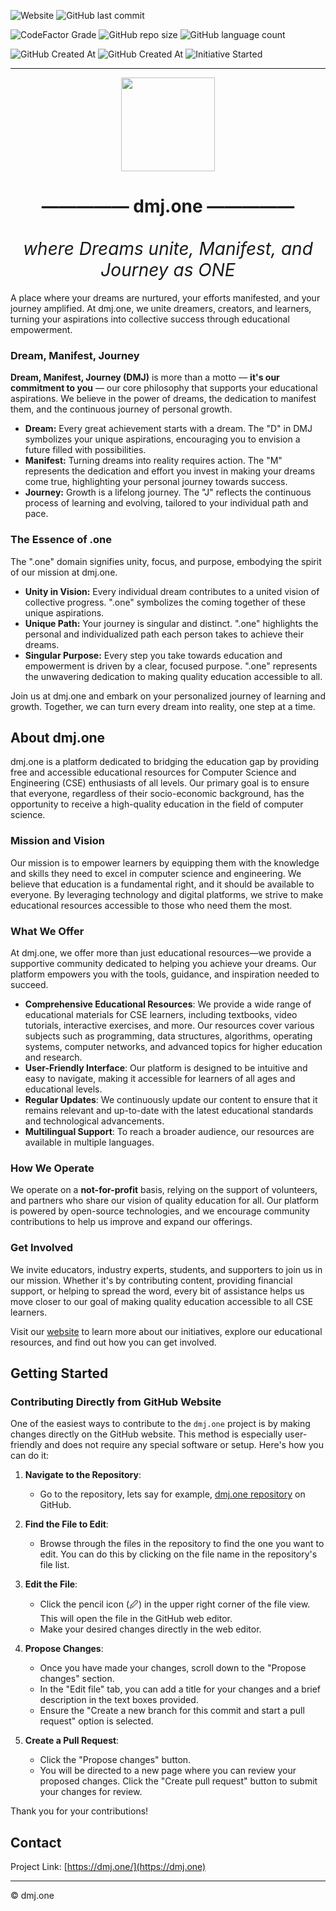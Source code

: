 <!--Code Efficiency: [![CodeFactor](https://www.codefactor.io/repository/github/dmjone/dmjone/badge)](https://www.codefactor.io/repository/github/dmjone/dmjone)-->
![Website](https://img.shields.io/website?url=https%3A%2F%2Fdmj.one&style=for-the-badge&logo=internetarchive&label=https%3A%2F%2Fdmj.one)  ![GitHub last commit](https://img.shields.io/github/last-commit/dmjone/dmjone?style=for-the-badge&label=last%20updated&logo=github)

![CodeFactor Grade](https://img.shields.io/codefactor/grade/github/dmjone/dmjone?style=for-the-badge&label=CodeFactor%20Efficiency&logo=codefactor)  ![GitHub repo size](https://img.shields.io/github/repo-size/dmjone/dmjone?style=for-the-badge&label=code%20size&logo=cloudflare)  ![GitHub language count](https://img.shields.io/github/languages/count/dmjone/dmjone?style=for-the-badge&label=top/total%20language&logo=html5) 

![GitHub Created At](https://img.shields.io/github/created-at/divyamohan1993/divyamohan1993.github.io?style=for-the-badge&logo=windowsterminal&label=live%20since&color=gold)  ![GitHub Created At](https://img.shields.io/github/created-at/dmjone/dmjone?style=for-the-badge&label=transferred%20here&logo=github)  ![Initiative Started](https://img.shields.io/badge/initiative%20started-april%202007-auto?style=for-the-badge&color=darkred)

***

<div align="center" width="100%" id="md_logomottosection"><img src="https://cdn.dmj.one/logo.png" width="150" height="150"><h1>————— dmj.one —————<br><br><i style="font-weight:normal !important">where Dreams unite, Manifest, and Journey as ONE</i></h1></div>


A place where your dreams are nurtured, your efforts manifested, and your journey amplified. At dmj.one, we unite dreamers, creators, and learners, turning your aspirations into collective success through educational empowerment.

### Dream, Manifest, Journey

**Dream, Manifest, Journey (DMJ)** is more than a motto — **it's our commitment to you** — our core philosophy that supports your educational aspirations. We believe in the power of dreams, the dedication to manifest them, and the continuous journey of personal growth. 

- **Dream:** Every great achievement starts with a dream. The "D" in DMJ symbolizes your unique aspirations, encouraging you to envision a future filled with possibilities.
- **Manifest:** Turning dreams into reality requires action. The "M" represents the dedication and effort you invest in making your dreams come true, highlighting your personal journey towards success.
- **Journey:** Growth is a lifelong journey. The "J" reflects the continuous process of learning and evolving, tailored to your individual path and pace.

<!-- - **Dream:** Aim high with your unique ambitions. The "D" in DMJ encourages you to dream boldly and creatively. -->
<!-- - **Manifest:** Realize your dreams through consistent effort. The "M" reflects the journey of transforming your ambitions into achievements. -->
<!-- - **Journey:** Learn and grow continuously. The "J" signifies the ongoing adventure of personal and professional development. -->

### The Essence of .one

The ".one" domain signifies unity, focus, and purpose, embodying the spirit of our mission at dmj.one.

- **Unity in Vision:** Every individual dream contributes to a united vision of collective progress. ".one" symbolizes the coming together of these unique aspirations.
- **Unique Path:** Your journey is singular and distinct. ".one" highlights the personal and individualized path each person takes to achieve their dreams.
- **Singular Purpose:** Every step you take towards education and empowerment is driven by a clear, focused purpose. ".one" represents the unwavering dedication to making quality education accessible to all.

Join us at dmj.one and embark on your personalized journey of learning and growth. Together, we can turn every dream into reality, one step at a time.

## About dmj.one

dmj.one is a platform dedicated to bridging the education gap by providing free and accessible educational resources for Computer Science and Engineering (CSE) enthusiasts of all levels. Our primary goal is to ensure that everyone, regardless of their socio-economic background, has the opportunity to receive a high-quality education in the field of computer science.

### Mission and Vision

Our mission is to empower learners by equipping them with the knowledge and skills they need to excel in computer science and engineering. We believe that education is a fundamental right, and it should be available to everyone. By leveraging technology and digital platforms, we strive to make educational resources accessible to those who need them the most.

### What We Offer

At dmj.one, we offer more than just educational resources—we provide a supportive community dedicated to helping you achieve your dreams. Our platform empowers you with the tools, guidance, and inspiration needed to succeed.

- **Comprehensive Educational Resources**: We provide a wide range of educational materials for CSE learners, including textbooks, video tutorials, interactive exercises, and more. Our resources cover various subjects such as programming, data structures, algorithms, operating systems, computer networks, and advanced topics for higher education and research.
- **User-Friendly Interface**: Our platform is designed to be intuitive and easy to navigate, making it accessible for learners of all ages and educational levels.
- **Regular Updates**: We continuously update our content to ensure that it remains relevant and up-to-date with the latest educational standards and technological advancements.
- **Multilingual Support**: To reach a broader audience, our resources are available in multiple languages.

### How We Operate

We operate on a **not-for-profit** basis, relying on the support of volunteers, and partners who share our vision of quality education for all. Our platform is powered by open-source technologies, and we encourage community contributions to help us improve and expand our offerings.

### Get Involved

We invite educators, industry experts, students, and supporters to join us in our mission. Whether it's by contributing content, providing financial support, or helping to spread the word, every bit of assistance helps us move closer to our goal of making quality education accessible to all CSE learners.

Visit our [website](https://dmj.one) to learn more about our initiatives, explore our educational resources, and find out how you can get involved.

## Getting Started

### Contributing Directly from GitHub Website

One of the easiest ways to contribute to the `dmj.one` project is by making changes directly on the GitHub website. This method is especially user-friendly and does not require any special software or setup. Here's how you can do it:

1. **Navigate to the Repository**:
   - Go to the repository, lets say for example, [dmj.one repository](https://github.com/dmjone/dmjone) on GitHub.

2. **Find the File to Edit**:
   - Browse through the files in the repository to find the one you want to edit. You can do this by clicking on the file name in the repository's file list.

3. **Edit the File**:
   - Click the pencil icon (🖉) in the upper right corner of the file view. This will open the file in the GitHub web editor.
   - Make your desired changes directly in the web editor.

4. **Propose Changes**:
   - Once you have made your changes, scroll down to the "Propose changes" section.
   - In the "Edit file" tab, you can add a title for your changes and a brief description in the text boxes provided.
   - Ensure the "Create a new branch for this commit and start a pull request" option is selected.

5. **Create a Pull Request**:
   - Click the "Propose changes" button.
   - You will be directed to a new page where you can review your proposed changes. Click the "Create pull request" button to submit your changes for review.

Thank you for your contributions!

## Contact

Project Link: [https://dmj.one/](https://dmj.one)

***
&copy; dmj.one
